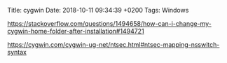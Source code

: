 Title:  cygwin
Date:   2018-10-11 09:34:39 +0200
Tags: Windows 

<https://stackoverflow.com/questions/1494658/how-can-i-change-my-cygwin-home-folder-after-installation#1494721>

<https://cygwin.com/cygwin-ug-net/ntsec.html#ntsec-mapping-nsswitch-syntax>
